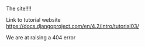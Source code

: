 The site!!!!

Link to tutorial website
https://docs.djangoproject.com/en/4.2/intro/tutorial03/

We are at raising a 404 error